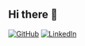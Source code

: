## Hi there 👋

[![GitHub](https://img.shields.io/badge/github-%23121011.svg?style=for-the-badge&logo=github&logoColor=white)](https://github.com/EmanuelRobinson)
[![LinkedIn](https://img.shields.io/badge/linkedin-%230077B5.svg?style=for-the-badge&logo=linkedin&logoColor=white)](https://www.linkedin.com/in/emanuel-robinson-ordo%C3%B1ez-hancco-797956355/)

